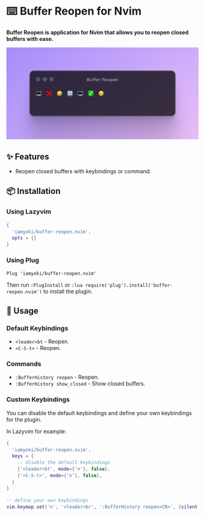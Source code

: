 # ⌨️ Buffer Reopen for Nvim

**Buffer Reopen is application for Nvim that allows you to reopen closed buffers with ease.**

![image](./Buffer-Reopen.png)

## ✨ Features

- Reopen closed buffers with keybindings or command.

## 📦 Installation

### Using Lazyvim

```lua
{
  'iamyoki/buffer-reopen.nvim',
  opts = {}
}
```

### Using Plug

```vim
Plug 'iamyoki/buffer-reopen.nvim'
```

Then run `:PlugInstall` or `:lua require('plug').install('buffer-reopen.nvim')` to install the plugin.

## 🚀 Usage

### Default Keybindings

- `<leader>bt` - Reopen.
- `<C-S-t>` - Reopen.

### Commands

- `:BufferHistory reopen` - Reopen.
- `:BufferHistory show_closed` - Show closed buffers.

### Custom Keybindings

You can disable the default keybindings and define your own keybindings for the plugin.

In Lazyvim for example:

```lua
{
  'iamyoki/buffer-reopen.nvim',
  keys = {
    -- disable the default keybindings
    {'<leader>bt', mode={'n'}, false},
    {'<C-S-t>', mode={'n'}, false},
  }
}
```

```lua
-- define your own keybindings
vim.keymap.set('n', '<leader>br', ':BufferHistory reopen<CR>', {silent = true})
```

